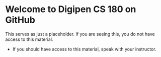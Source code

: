 # Welcome to Digipen CS 180 on GitHub

This serves as just a placeholder.  If you are seeing this, you do not have access to this material.
- If you should have access to this material, speak with your instructor.

